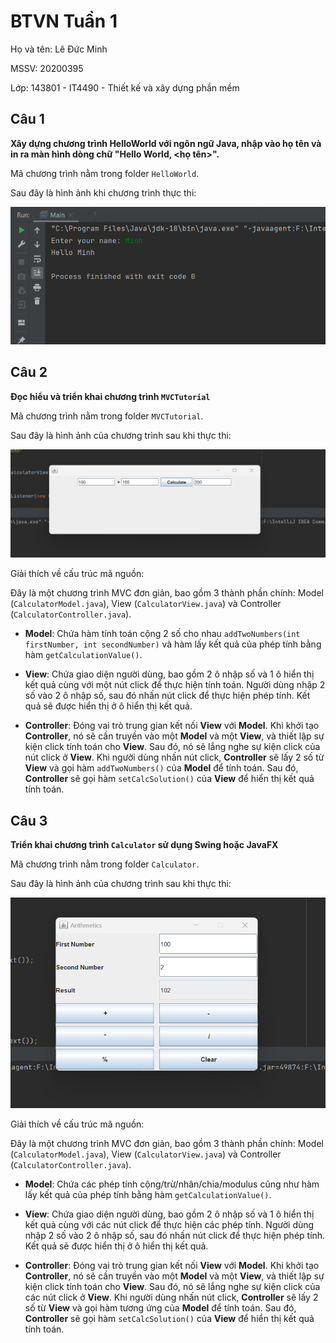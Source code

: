 # BTVN Tuần 1

Họ và tên: Lê Đức Minh

MSSV: 20200395

Lớp: 143801 - IT4490 - Thiết kế và xây dựng phần mềm

## Câu 1

**Xây dựng chương trình HelloWorld với ngôn ngữ Java, nhập vào họ tên và in ra màn hình dòng chữ "Hello World, <họ tên>".**

Mã chương trình nằm trong folder `HelloWorld`.

Sau đây là hình ảnh khi chương trình thực thi:

![Chương trình HelloWorld](image1.png)

## Câu 2

**Đọc hiểu và triển khai chương trình `MVCTutorial`**

Mã chương trình nằm trong folder `MVCTutorial`.

Sau đây là hình ảnh của chương trình sau khi thực thi:

![Chương trình MVCTutorial](image2.png)

Giải thích về cấu trúc mã nguồn:

Đây là một chương trình MVC đơn giản, bao gồm 3 thành phần chính: Model (`CalculatorModel.java`), View (`CalculatorView.java`) và Controller (`CalculatorController.java`).

- **Model**: Chứa hàm tính toán cộng 2 số cho nhau `addTwoNumbers(int firstNumber, int secondNumber)` và hàm lấy kết quả của phép tính bằng hàm `getCalculationValue()`.

- **View**: Chứa giao diện người dùng, bao gồm 2 ô nhập số và 1 ô hiển thị kết quả cùng với một nút click để thực hiện tính toán. Người dùng nhập 2 số vào 2 ô nhập số, sau đó nhấn nút click để thực hiện phép tính. Kết quả sẽ được hiển thị ở ô hiển thị kết quả.

- **Controller**: Đóng vai trò trung gian kết nối **View** với **Model**. Khi khởi tạo **Controller**, nó sẽ cần truyền vào một **Model** và một **View**, và thiết lập sự kiện click tính toán cho **View**. Sau đó, nó sẽ lắng nghe sự kiện click của nút click ở **View**. Khi người dùng nhấn nút click, **Controller** sẽ lấy 2 số từ **View** và gọi hàm `addTwoNumbers()` của **Model** để tính toán. Sau đó, **Controller** sẽ gọi hàm `setCalcSolution()` của **View** để hiển thị kết quả tính toán.

## Câu 3

**Triển khai chương trình `Calculator` sử dụng Swing hoặc JavaFX**

Mã chương trình nằm trong folder `Calculator`.

Sau đây là hình ảnh của chương trình sau khi thực thi:

![Chương trình Calculator](image3.png)

Giải thích về cấu trúc mã nguồn:

Đây là một chương trình MVC đơn giản, bao gồm 3 thành phần chính: Model (`CalculatorModel.java`), View (`CalculatorView.java`) và Controller (`CalculatorController.java`).

- **Model**: Chứa các phép tính cộng/trừ/nhân/chia/modulus cũng như hàm lấy kết quả của phép tính bằng hàm `getCalculationValue()`.

- **View**: Chứa giao diện người dùng, bao gồm 2 ô nhập số và 1 ô hiển thị kết quả cùng với các nút click để thực hiện các phép tính. Người dùng nhập 2 số vào 2 ô nhập số, sau đó nhấn nút click để thực hiện phép tính. Kết quả sẽ được hiển thị ở ô hiển thị kết quả.

- **Controller**: Đóng vai trò trung gian kết nối **View** với **Model**. Khi khởi tạo **Controller**, nó sẽ cần truyền vào một **Model** và một **View**, và thiết lập sự kiện click tính toán cho **View**. Sau đó, nó sẽ lắng nghe sự kiện click của các nút click ở **View**. Khi người dùng nhấn nút click, **Controller** sẽ lấy 2 số từ **View** và gọi hàm tương ứng của **Model** để tính toán. Sau đó, **Controller** sẽ gọi hàm `setCalcSolution()` của **View** để hiển thị kết quả tính toán.
